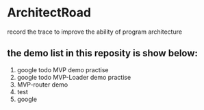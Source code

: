 # ArchitectRoad
record the trace to improve the ability of program architecture

## the demo list in this reposity is show below:
1. google todo MVP demo practise
2. google todo MVP-Loader demo practise
3. MVP-router demo
4. test
5. google

